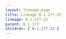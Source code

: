 ```yaml
---
layout: lineage_page
title: Lineage B.1.177.22
lineage: B.1.177.22
parent: B.1.177
children: ['B.1.177.22']
---
```

